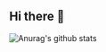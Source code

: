 ## Hi there 👋

![Anurag's github stats](https://github-readme-stats.vercel.app/api?username=mauroloprete&count_private=true)
